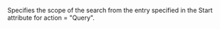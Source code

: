 Specifies the scope of the search from the entry specified in the Start attribute
for action = "Query".